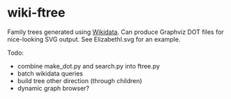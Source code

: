 # wiki-ftree

Family trees generated using [Wikidata](https://www.wikidata.org/). Can produce Graphviz DOT files for nice-looking SVG output. See ElizabethI.svg for an example.

Todo:

+ combine make_dot.py and search.py into ftree.py
+ batch wikidata queries
+ build tree other direction (through children)
+ dynamic graph browser?

